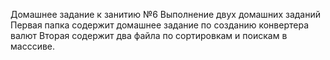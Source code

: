 Домашнее задание к занитию №6
Выполнение двух домашних заданий
Первая папка содержит домашнее задание по созданию конвертера валют
Вторая содержит два файла по сортировкам и поискам в масссиве.
